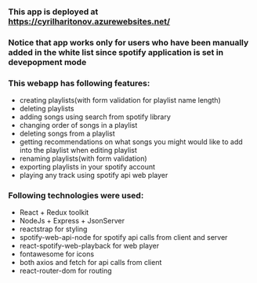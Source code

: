 ### This app is deployed at https://cyrilharitonov.azurewebsites.net/
### Notice that app works only for users who have been manually added in the white list since spotify application is set in devepopment mode

### This webapp has following features:
* creating playlists(with form validation for playlist name length)
* deleting playlists
* adding songs using search from spotify library
* changing order of songs in a playlist
* deleting songs from a playlist
* getting recommendations on what songs you might would like to add into the playlist when editing playlist
* renaming playlists(with form validation)
* exporting playlists in your spotify account
* playing any track using spotify api web player

### Following technologies were used:
* React + Redux toolkit
* NodeJs +  Express + JsonServer
* reactstrap for styling
* spotify-web-api-node for spotify api calls from client and server
* react-spotify-web-playback for web player
* fontawesome for icons
* both axios and fetch for api calls from client
* react-router-dom for routing
